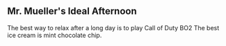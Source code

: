 ## Mr. Mueller's Ideal Afternoon

The best way to relax after a long day is to play Call of Duty BO2
The best ice cream is mint chocolate chip.